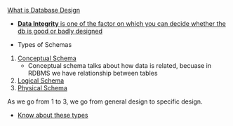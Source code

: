 [What is Database Design](https://youtu.be/ztHopE5Wnpc?si=NW_F7AZGrtB_Zm62&t=2847)

- [**Data Integrity** is one of the factor on which you can decide whether the db is good or badly designed](https://youtu.be/ztHopE5Wnpc?si=46gCfjJNKochj-jf&t=2867)

- Types of Schemas
1. [Conceptual Schema](https://youtu.be/ztHopE5Wnpc?si=LFtSqs86kbcjXg42&t=3127)
    - Conceptual schema talks about how data is related, becuase in RDBMS we have relationship between tables 
2. [Logical Schema](https://youtu.be/ztHopE5Wnpc?si=STGb3C-edM0QqnK-&t=3201)
3. [Physical Schema](https://youtu.be/ztHopE5Wnpc?si=DbI546dvqnxkczzz&t=3267)

As we go from 1 to 3, we go from general design to specific design.

- [Know about these types]((https://youtu.be/ztHopE5Wnpc?si=ItzNNCK1F17NcIlc&t=3057))